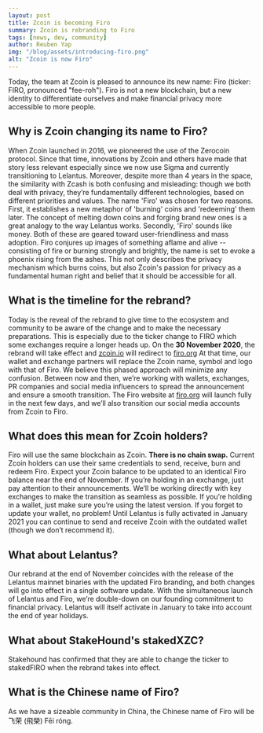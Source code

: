 ```yaml
---
layout: post
title: Zcoin is becoming Firo
summary: Zcoin is rebranding to Firo
tags: [news, dev, community]
author: Reuben Yap
img: "/blog/assets/introducing-firo.png"
alt: "Zcoin is now Firo"
---
```

Today, the team at Zcoin is pleased to announce its new name: Firo (ticker: FIRO, pronounced "fee-roh"). Firo is not a new blockchain, but a new identity to differentiate ourselves and make financial privacy more accessible to more people.

## **Why is Zcoin changing its name to Firo?**

When Zcoin launched in 2016, we pioneered the use of the Zerocoin protocol. Since that time, innovations by Zcoin and others have made that story less relevant especially since we now use Sigma and currently transitioning to Lelantus. Moreover, despite more than 4 years in the space, the similarity with Zcash is both confusing and misleading: though we both deal with privacy, they’re fundamentally different technologies, based on different priorities and values. The name 'Firo' was chosen for two reasons. First, it establishes a new metaphor of 'burning' coins and 'redeeming' them later. The concept of melting down coins and forging brand new ones is a great analogy to the way Lelantus works. Secondly, 'Firo' sounds like money. Both of these are geared toward user-friendliness and mass adoption. Firo conjures up images of something aflame and alive -- consisting of fire or burning strongly and brightly, the name is set to evoke a phoenix rising from the ashes. This not only describes the privacy mechanism which burns coins, but also Zcoin's passion for privacy as a fundamental human right and belief that it should be accessible for all.

## **What is the timeline for the rebrand?**

Today is the reveal of the rebrand to give time to the ecosystem and community to be aware of the change and to make the necessary preparations. This is especially due to the ticker change to FIRO which some exchanges require a longer heads up. On the **30 November 2020**, the rebrand will take effect and [zcoin.io](https://zcoin.io) will redirect to [firo.org](https://firo.org) At that time, our wallet and exchange partners will replace the Zcoin name, symbol and logo with that of Firo. We believe this phased approach will minimize any confusion. Between now and then, we’re working with wallets, exchanges, PR companies and social media influencers to spread the announcement and ensure a smooth transition. The Firo website at [firo.org](https://firo.org) will launch fully in the next few days, and we’ll also transition our social media accounts from Zcoin to Firo.

## **What does this mean for Zcoin holders?**

Firo will use the same blockchain as Zcoin. **There is no chain swap.** Current Zcoin holders can use their same credentials to send, receive, burn and redeem Firo. Expect your Zcoin balance to be updated to an identical Firo balance near the end of November. If you’re holding in an exchange, just pay attention to their announcements. We’ll be working directly with key exchanges to make the transition as seamless as possible. If you’re holding in a wallet, just make sure you’re using the latest version. If you forget to update your wallet, no problem! Until Lelantus is fully activated in January 2021 you can continue to send and receive Zcoin with the outdated wallet (though we don’t recommend it).

## **What about Lelantus?**

Our rebrand at the end of November coincides with the release of the Lelantus mainnet binaries with the updated Firo branding, and both changes will go into effect in a single software update. With the simultaneous launch of Lelantus and Firo, we’re double-down on our founding commitment to financial privacy. Lelantus will itself activate in January to take into account the end of year holidays.

## **What about StakeHound's stakedXZC?**

Stakehound has confirmed that they are able to change the ticker to stakedFIRO when the rebrand takes into effect.

## **What is the Chinese name of Firo?**

As we have a sizeable community in China, the Chinese name of Firo will be 飞荣 (飛榮) Fēi róng.
